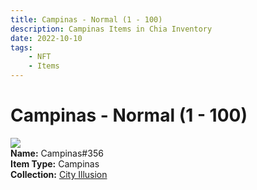 ```yaml
---
title: Campinas - Normal (1 - 100)
description: Campinas Items in Chia Inventory
date: 2022-10-10
tags:
    - NFT
    - Items
---
```


# Campinas - Normal (1 - 100)
<div class="item_thumbnail">
<img loading="lazy" src="https://ol44gos2vzfl64b2lhsj4xmqp64wnyrm37esjtu7wowxqgq7l4.arweave.net/cvnDOlquSr9wOlnkn-l2Qf7lm4izfySTOn7OteBofX0"><br/>
<div><strong>Name:</strong> Campinas#356</div>
<div><strong>Item Type:</strong> Campinas</div>
<div><strong>Collection:</strong> <a href="https://www.spacescan.io/xch/nft/collection/col1lend2dcn558km4wcwta4xnkfv3xpcmlp9kyt0m909emvfxechlyqdl5ndg">City Illusion</a></div>
</div>

